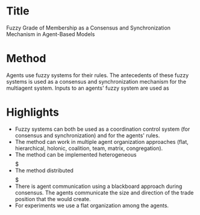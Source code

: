 # Title
Fuzzy Grade of Membership as a Consensus and Synchronization Mechanism
in Agent-Based Models

# Method

Agents use fuzzy systems for their rules. The antecedents of these
fuzzy systems is used as a consensus and synchronization mechanism for
the multiagent system. Inputs to an agents' fuzzy system are used as

# Highlights

- Fuzzy systems can both be used as a coordination control system (for
  consensus and synchronization) and for the agents' rules.
- The method can work in multiple agent organization approaches (flat,
  hierarchical, holonic, coalition, team, matrix, congregation).
- The method can be implemented heterogeneous$$$$$
- The method distributed$$$$$
- There is agent communication using a blackboard approach during
  consensus. The agents communicate the size and direction of the
  trade position that the would create.
- For experiments we use a flat organization among the agents.
